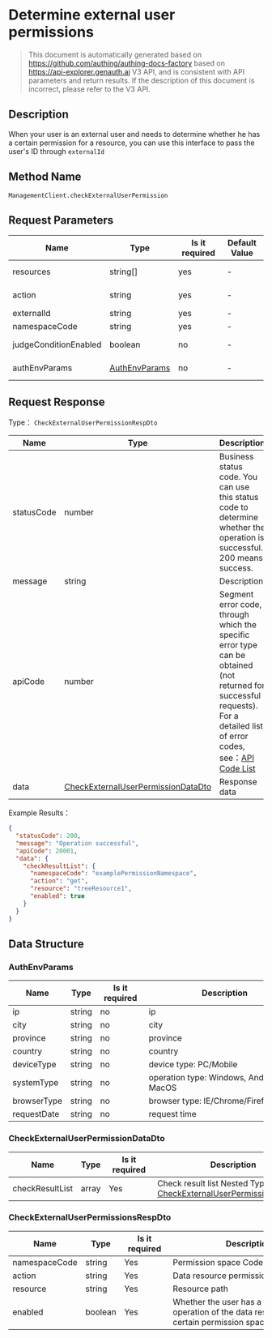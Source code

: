 # Determine external user permissions

<!--
Warning ⚠️:
Do not modify this document directly,
https://github.com/Authing/authing-docs-factory
Use this project to generate
-->

<LastUpdated />

> This document is automatically generated based on https://github.com/authing/authing-docs-factory based on https://api-explorer.genauth.ai V3 API, and is consistent with API parameters and return results. If the description of this document is incorrect, please refer to the V3 API.

## Description

When your user is an external user and needs to determine whether he has a certain permission for a resource, you can use this interface to pass the user's ID through `externalId`

## Method Name

`ManagementClient.checkExternalUserPermission`

## Request Parameters

| Name                  | Type                                       | <div style="width:80px">Is it required</div> | <div style="width:60px">Default Value</div> | <div style="width:300px">Description</div>                                 | <div style="width:200px">Example Value</div>                                                       |
| --------------------- | ------------------------------------------ | -------------------------------------------- | ------------------------------------------- | -------------------------------------------------------------------------- | -------------------------------------------------------------------------------------------------- |
| resources             | string[]                                   | yes                                          | -                                           | Resource path list, **Tree resources need to go to specific tree nodes**   | `["strResourceCode","arrResourceCode","treeResourceCode/StructCode1/resourceStructChildrenCode1"]` |
| action                | string                                     | yes                                          | -                                           | Data resource permission operation, read, get, write and other actions     | `get`                                                                                              |
| externalId            | string                                     | yes                                          | -                                           | External user ID                                                           | `63721xxxxxxxxxxxxdde14a3`                                                                         |
| namespaceCode         | string                                     | yes                                          | -                                           | Permission space Code                                                      | `examplePermissionNamespace`                                                                       |
| judgeConditionEnabled | boolean                                    | no                                           | -                                           | Whether to enable conditional judgment, default true                       | `true`                                                                                             |
| authEnvParams         | <a href="#AuthEnvParams">AuthEnvParams</a> | no                                           | -                                           | Conditional environment attribute, used if conditional judgment is enabled | `{"ip":"127.0.0.1"}`                                                                               |

## Request Response

Type： `CheckExternalUserPermissionRespDto`

| Name       | Type                                                                                 | Description                                                                                                                                                                                                                                                                                                                                       |
| ---------- | ------------------------------------------------------------------------------------ | ------------------------------------------------------------------------------------------------------------------------------------------------------------------------------------------------------------------------------------------------------------------------------------------------------------------------------------------------- |
| statusCode | number                                                                               | Business status code. You can use this status code to determine whether the operation is successful. 200 means success.                                                                                                                                                                                                                           |
| message    | string                                                                               | Description                                                                                                                                                                                                                                                                                                                                       |
| apiCode    | number                                                                               | Segment error code, through which the specific error type can be obtained (not returned for successful requests). For a detailed list of error codes, see：[API Code List](https://api-explorer.genauth.ai/?tag=group/%E5%BC%80%E5%8F%91%E5%87%86%E5%A4%87#tag/%E5%BC%80%E5%8F%91%E5%87%86%E5%A4%87/%E9%94%99%E8%AF%AF%E5%A4%84%E7%90%86/apiCode) |
| data       | <a href="#CheckExternalUserPermissionDataDto">CheckExternalUserPermissionDataDto</a> | Response data                                                                                                                                                                                                                                                                                                                                     |

Example Results：

```json
{
  "statusCode": 200,
  "message": "Operation successful",
  "apiCode": 20001,
  "data": {
    "checkResultList": {
      "namespaceCode": "examplePermissionNamespace",
      "action": "get",
      "resource": "treeResource1",
      "enabled": true
    }
  }
}
```

## Data Structure

### <a id="AuthEnvParams"></a> AuthEnvParams

| Name        | Type   | <div style="width:80px">Is it required</div> | <div style="width:300px">Description</div>   | <div style="width:200px">Example Value</div> |
| ----------- | ------ | -------------------------------------------- | -------------------------------------------- | -------------------------------------------- |
| ip          | string | no                                           | ip                                           | `127.0.0.1`                                  |
| city        | string | no                                           | city                                         | `Beijing`                                    |
| province    | string | no                                           | province                                     | `Hubei`                                      |
| country     | string | no                                           | country                                      | `China`                                      |
| deviceType  | string | no                                           | device type: PC/Mobile                       | PC                                           |
| systemType  | string | no                                           | operation type: Windows, Android, iOS, MacOS | Windows                                      |
| browserType | string | no                                           | browser type: IE/Chrome/Firefox              | IE                                           |
| requestDate | string | no                                           | request time                                 | `2022-07-03T03:20:30.000Z`                   |

### <a id="CheckExternalUserPermissionDataDto"></a> CheckExternalUserPermissionDataDto

| Name            | Type  | <div style="width:80px">Is it required</div> | <div style="width:300px">Description</div>                                                                             | <div style="width:200px">Example Value</div> |
| --------------- | ----- | -------------------------------------------- | ---------------------------------------------------------------------------------------------------------------------- | -------------------------------------------- |
| checkResultList | array | Yes                                          | Check result list Nested Type: <a href="#CheckExternalUserPermissionsRespDto">CheckExternalUserPermissionsRespDto</a>. |                                              |

### <a id="CheckExternalUserPermissionsRespDto"></a> CheckExternalUserPermissionsRespDto

| Name          | Type    | <div style="width:80px">Is it required</div> | <div style="width:300px">Description</div>                                                     | <div style="width:200px">Example Value</div> |
| ------------- | ------- | -------------------------------------------- | ---------------------------------------------------------------------------------------------- | -------------------------------------------- |
| namespaceCode | string  | Yes                                          | Permission space Code                                                                          | `examplePermissionNamespace`                 |
| action        | string  | Yes                                          | Data resource permission operation                                                             | `get`                                        |
| resource      | string  | Yes                                          | Resource path                                                                                  | `treeResource1`                              |
| enabled       | boolean | Yes                                          | Whether the user has a certain operation of the data resource under a certain permission space | `true`                                       |
